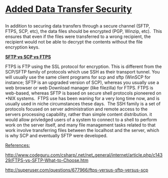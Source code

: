 # <p><strong><u>Added Data Transfer Security</u></strong></p>
<p>In addition to securing data transfers through a secure channel (SFTP, FTPS, SCP, etc), the data files should be encrypted (PGP, Winzip, etc).  This ensures that even if the files were transferred to a wrong recipient, the recipient would not be able to decrypt the contents without the file encryption keys.</p>
<p><strong><u>SFTP vs SCP vs FTPS</u></strong></p>
<p>FTPS is FTP using the SSL protocol for encryption. This is different from the SCP/SFTP family of protocols which use SSH as their transport tunnel. You will usually use the same client programs for scp and sftp (WinSCP for instance; SFTP is an upgraded version of SCP), whereas you usually use a web browser or web Download manager (like filezilla) for FTPS. FTPS is web-based, whereas SFTP is based on secure shell protocols pioneered on *NIX systems.  FTPS use has been waning for a very long time now, and is usually used in niche circumstances these days.  The SSH family is a set of protocols focused on server administration and remote access to the servers processing capability, rather than simple content distribution. it would allow privledged users of a system to connect to a shell to perform work on the server itself, and many file management tasks related to that work involve transferring files between the localhost and the server, which is why SCP and eventually SFTP were developed.</p>
<p><span style="text-decoration: underline;">References:</span></p>
<p><a href="http://www.codeguru.com/csharp/.net/net_general/internet/article.php/c14329/FTPS-vs-SFTP-What-to-Choose.htm" target="_blank" rel="noopener">http://www.codeguru.com/csharp/.net/net_general/internet/article.php/c14329/FTPS-vs-SFTP-What-to-Choose.htm</a></p>
<p><a href="http://superuser.com/questions/677966/ftps-versus-sftp-versus-scp" target="_blank" rel="noopener">http://superuser.com/questions/677966/ftps-versus-sftp-versus-scp</a></p>
